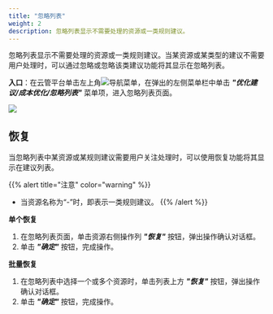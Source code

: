 ```yaml
---
title: "忽略列表"
weight: 2
description: 忽略列表显示不需要处理的资源或一类规则建议。
---
```


忽略列表显示不需要处理的资源或一类规则建议。当某资源或某类型的建议不需要用户处理时，可以通过忽略或忽略该类建议功能将其显示在忽略列表。

**入口**：在云管平台单击左上角![](../../../images/intro/nav.png)导航菜单，在弹出的左侧菜单栏中单击 **_"优化建议/成本优化/忽略列表"_** 菜单项，进入忽略列表页面。

![](../../../images/suggest/suggestsyruleconfig.png)

## 恢复

当忽略列表中某资源或某规则建议需要用户关注处理时，可以使用恢复功能将其显示在建议列表。

{{% alert title="注意" color="warning" %}}
- 当资源名称为“-”时，即表示一类规则建议。
{{% /alert %}}

**单个恢复**

1. 在忽略列表页面，单击资源右侧操作列 **_"恢复"_** 按钮，弹出操作确认对话框。
2. 单击 **_"确定"_** 按钮，完成操作。

**批量恢复**

1. 在忽略列表中选择一个或多个资源时，单击列表上方 **_"恢复"_** 按钮，弹出操作确认对话框。
2. 单击 **_"确定"_** 按钮，完成操作。
